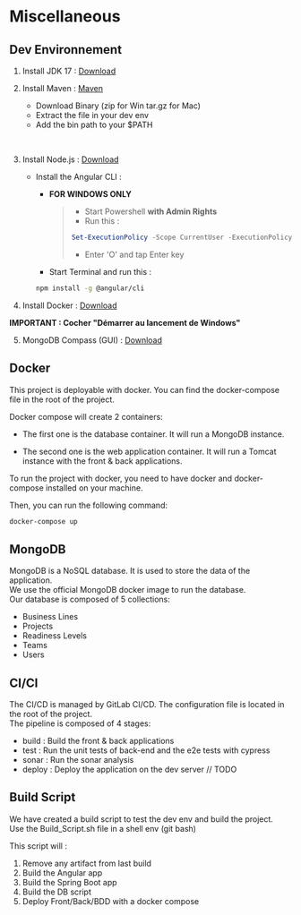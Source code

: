 # Miscellaneous

## Dev Environnement

1. Install JDK 17 : [Download](https://download.oracle.com/java/17/latest/jdk-17_windows-x64_bin.exe)

2. Install Maven : [Maven](https://dlcdn.apache.org/maven/maven-3/3.9.4/binaries/apache-maven-3.9.4-bin.zip)
    - Download Binary (zip for Win tar.gz for Mac)
    - Extract the file in your dev env
    - Add the bin path to your $PATH

<br>

3. Install Node.js : [Download](https://nodejs.org/dist/v18.18.0/node-v18.18.0-x64.msi)

    - Install the Angular CLI :

        - **FOR WINDOWS ONLY**
            >- Start Powershell **with Admin Rights**
            >- Run this : 
            >```powershell
            > Set-ExecutionPolicy -Scope CurrentUser -ExecutionPolicy RemoteSigned
            >```
            >- Enter 'O' and tap Enter key


        - Start Terminal and run this :

        ```sh
        npm install -g @angular/cli
        ```

4. Install Docker : [Download](https://desktop.docker.com/win/main/amd64/Docker%20Desktop%20Installer.exe?utm_source=docker&utm_medium=webreferral&utm_campaign=dd-smartbutton&utm_location=module)

**IMPORTANT : Cocher "Démarrer au lancement de Windows"**

5. MongoDB Compass (GUI) : [Download](https://downloads.mongodb.com/compass/mongodb-compass-1.40.2-win32-x64.exe?_ga=2.52666856.1787788633.1695885194-1182748192.1695725186)

## Docker

This project is deployable with docker. You can find the docker-compose file in the root of the project.

Docker compose will create 2 containers:

- The first one is the database container. It will run a MongoDB instance.

- The second one is the web application container. It will run a Tomcat instance with the front & back applications.

To run the project with docker, you need to have docker and docker-compose installed on your machine.

Then, you can run the following command:

```bash
docker-compose up
```

## MongoDB

MongoDB is a NoSQL database. It is used to store the data of the application.<br>
We use the official MongoDB docker image to run the database.<br>
Our database is composed of 5 collections:

- Business Lines
- Projects
- Readiness Levels
- Teams
- Users

## CI/CI

The CI/CD is managed by GitLab CI/CD. The configuration file is located in the root of the project.<br>
The pipeline is composed of 4 stages:

- build : Build the front & back applications
- test : Run the unit tests of back-end and the e2e tests with cypress
- sonar : Run the sonar analysis
- deploy : Deploy the application on the dev server // TODO

## Build Script

We have created a build script to test the dev env and build the project.<br>
Use the Build_Script.sh file in a shell env (git bash)

This script will :

1. Remove any artifact from last build
2. Build the Angular app
3. Build the Spring Boot app
4. Build the DB script
5. Deploy Front/Back/BDD with a docker compose